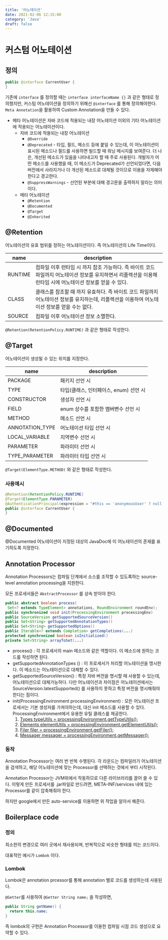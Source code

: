 ```yaml
---
title: '어노테이션'
date: 2021-02-06 12:15:00
category: 'Java'
draft: false
---  
```


# 커스텀 어노테이션

## 정의

``` java
public @interface CurrentUser {
}
```

기존에 `interface` 를 정의할 때는 `interface interfaceName {}` 과 같은 형태로 정의했지만, 커스텀 어노테이션을 정의하기 위해선 `@interface` 를 통해 정의해야한다. `Meta Annotation`을 활용하여 Custom Annotation을 만들 수 있다.

- 메타 어노테이션은 자바 코드에 적용되는 내장 어노테이션 이외의 기타 어노테이션에 적용되는 어노테이션이다.
  - 자바 코드에 적용되는 내장 어노테이션
    - `@Override` 
    - `@Deprecated` - 타입, 필드, 메소드 등에 붙일 수 있는데, 이 어노테이션이 표시된 메소드나 필드를 사용하면 빌드할 때 워닝 메시지를 보여준다. 더 나은, 개선된 메소드가 있음을 나타내고자 할 때 주로 사용된다. 개발자가 어떤 메소드를 사용했을 때, 이 메소드가 Deprecated가 선언되었다면, 다음 버전에서 사라지거나 더 개선된 메소드로 대체될 것이므로 이용을 자제해야 한다고 경고한다. 
    - `@SuppressWarnings` - 선언된 부분에 대해 경고문을 출력하지 말라는 의미이다.
  - 메타 어노테이션
    - `@Retention`
    - `@Documented`
    - `@Target`
    - `@Inherited`

## @Retention

어노테이션의 유효 범위를 정하는 어노테이션이다. 즉 어노테이션의 Life Time이다.

| name    | description                                                  |
| ------- | ------------------------------------------------------------ |
| RUNTIME | 컴파일 이후 런타임 시 까지 참조 가능하다. 즉 바이트 코드 파일까지 어노테이션 정보를 유지하면서 리플렉션을 이용해 런타임 시에 어노테이션 정보를 얻을 수 있다. |
| CLASS   | 클래스를 참조할 때 까지 유효하다. 즉 바이트 코드 파일까지 어노테이션 정보를 유지하는데, 리플렉션을 이용하여 어노테이션 정보를 얻을 수는 없다. |
| SOURCE  | 컴파일 이후 어노테이션 정보 소멸한다.                        |

`@Retention(RetentionPolicy.RUNTIME)` 과 같은 형태로 작성한다.

## @Target

어노테이션이 생성될 수 있는 위치를 지정한다.

| name            | description                            |
| --------------- | -------------------------------------- |
| PACKAGE         | 패키지 선언 시                         |
| TYPE            | 타입(클래스, 인터페이스, enum) 선언 시 |
| CONSTRUCTOR     | 생성자 선언 시                         |
| FIELD           | enum 상수를 포함한 멤버변수 선언 시    |
| METHOD          | 메소드 선언 시                         |
| ANNOTATION_TYPE | 어노테이션 타입 선언 시                |
| LOCAL_VARIABLE  | 지역변수 선언 시                       |
| PARAMETER       | 파라미터 선언 시                       |
| TYPE_PARAMETER  | 파라미터 타입 선언 시                  |

`@Target(ElementType.METHOD)` 와 같은 형태로 작성한다.

### 사용예시

``` java
@Retention(RetentionPolicy.RUNTIME)
@Target(ElementType.PARAMETER)
@AuthenticationPrincipal(expression = "#this == 'anonymousUser' ? null : account")
public @interface CurrentUser {
}
```

## @Documented

@Documented 어노테이션이 지정된 대상의 JavaDoc에 이 어노테이션의 존재를 표기하도록 지정한다.

## Annotation Processor

Annotation Processors는 컴파일 단계에서 소스를 조작할 수 있도록하는 source-level annotation processing을 지원한다.

모든 프로세서들은 `AbstractProcessor` 를 상속 받아야 한다. 

``` java
public abstract boolean process(
 Set<? extends TypeElement> annotations, RoundEnvironment roundEnv);
public synchronized void init(ProcessingEnvironment processingEnv)
public SourceVersion getSupportedSourceVersion()
public Set<String> getSupportedAnnotationTypes()
public Set<String> getSupportedOptions()
public Iterable<? extends Completion> getCompletions(...)
protected synchronized boolean isInitialized()
private Set<String> arrayToSet(...)
```



- process() : 각 프로세서의 main 메소드와 같은 역할이다. 이 메소드에 원하는 코드를 작성하면 된다.
- getSupportedAnnotationTypes () : 이 프로세서가 처리할 어노테이션을 명시한다. 이 메소드는 어노테이션으로 대체할 수 있다.
- getSupportedSourceVersion() : 특정 자바 버전을 명시할 때 사용할 수 있는데, 어노테이션으로 대체가능하다. 다만 어노테이션과 차이점은 어노테이션에서는 SourceVersion.latestSupported() 를 사용하지 못하고 특정 버전을 명시해줘야 한다는 점이다.
- init(ProcessingEnvironment processingEnvironment) : 모든 어노테이션 프로세서는 기본 생성자를 가져야하는데, 대신 init 메소드를 사용할 수 있다. ProcessingEnvironment에서 유용한 유틸 클래스를 제공한다.
  1. [Types typeUtils = processingEnvironment.getTypeUtils();](https://docs.oracle.com/en/java/javase/11/docs/api/java.compiler/javax/lang/model/util/Types.html)
  2. [Elements elementUtils = processingEnvironment.getElementUtils();](https://docs.oracle.com/en/java/javase/11/docs/api/java.compiler/javax/lang/model/util/Elements.html)
  3.  [Filer filer = processingEnvironment.getFiler();](https://docs.oracle.com/en/java/javase/11/docs/api/java.compiler/javax/annotation/processing/Filer.html)
  4. [Messager messager = processingEnvironment.getMessager();](https://docs.oracle.com/en/java/javase/11/docs/api/java.compiler/javax/annotation/processing/Messager.html)

### 동작

Annotation Processor는 여러 번 반복 수행된다. 각 라운드는 컴파일러가 어노테이션을 검색하고, 해당 어노테이션에 맞는 Processor를 선택하는 것에서 부터 시작된다.

Annotation Processor는 JVM위에서 작동하므로 다른 라이브러리를 끌어 쓸 수 있다. 이렇게 만든 프로세서를 .jar파일로 만드려면, META-INF/services 내에 있는 Processor를 같이 압축해줘야 한다.

하지만 google에서 만든 auto-service를 이용하면 위 작업을 알아서 해준다.



## Boilerplace code

### 정의

최소한의 변경으로 여러 곳에서 재사용되며, 반복적으로 비슷한 형태를 띄는 코드이다.

대표적인 예시가 `Lombok` 이다.

### Lombok

Lombok은 annotation prcessor를 통해 annotation 별로 코드를 생성하는데 사용된다.

`@Getter`를 사용하여 `@Getter String name;` 을 작성하면, 

``` java
public String getName() {
  return this.name;
}
```

즉 lombok의 구현은 Annotation Processor를 이용한 컴파일 시점 코드 생성으로 요약할 수 있다.

